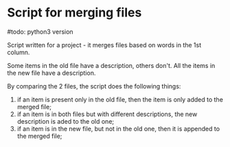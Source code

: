 # Script for merging files

#todo: python3 version

Script written for a project - it merges files based on words in the 1st column. 

Some items in the old file have a description, others don't. All the items in the new file have a description.

By comparing the 2 files, the script does the following things: 
  1. if an item is present only in the old file, then the item is only added to the merged file; 
  2. if an item is in both files but with different descriptions, the new description is aded to the old one;
  3. if an item is in the new file, but not in the old one, then it is appended to the merged file;
